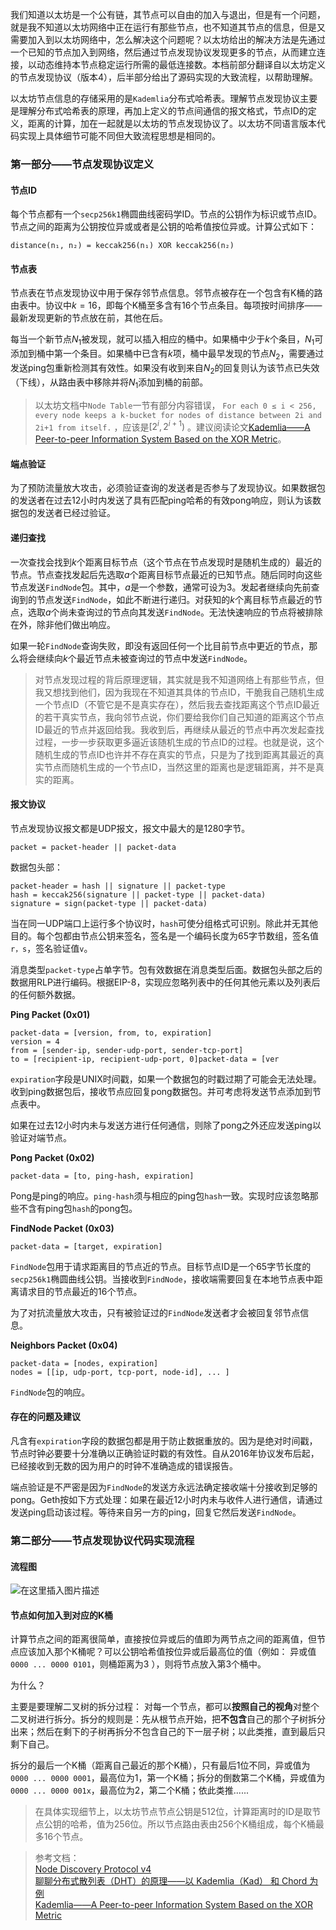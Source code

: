 我们知道以太坊是一个公有链，其节点可以自由的加入与退出，但是有一个问题，就是我不知道以太坊网络中正在运行有那些节点，也不知道其节点的信息，但是又需要加入到以太坊网络中，怎么解决这个问题呢？以太坊给出的解决方法是先通过一个已知的节点加入到网络，然后通过节点发现协议发现更多的节点，从而建立连接，以动态维持本节点稳定运行所需的最低连接数。本档前部分翻译自以太坊定义的节点发现协议（版本4），后半部分给出了源码实现的大致流程，以帮助理解。

以太坊节点信息的存储采用的是`Kademlia`分布式哈希表。理解节点发现协议主要是理解分布式哈希表的原理，再加上定义的节点间通信的报文格式，节点ID的定义，距离的计算，加在一起就是以太坊的节点发现协议了。以太坊不同语言版本代码实现上具体细节可能不同但大致流程思想是相同的。


### 第一部分——节点发现协议定义

#### 节点ID
每个节点都有一个`secp256k1`椭圆曲线密码学ID。节点的公钥作为标识或节点ID。节点之间的距离为公钥按位异或或者是公钥的哈希值按位异或。计算公式如下：
```
distance(n₁, n₂) = keccak256(n₁) XOR keccak256(n₂)
```

#### 节点表
节点表在节点发现协议中用于保存邻节点信息。邻节点被存在一个包含有K桶的路由表中。协议中$k=16$，即每个K桶至多含有16个节点条目。每项按时间排序——最新发现更新的节点放在前，其他在后。

每当一个新节点$N_1$被发现，就可以插入相应的桶中。如果桶中少于$k$个条目，$N_1$可添加到桶中第一个条目。如果桶中已含有$k$项，桶中最早发现的节点$N_2$，需要通过发送ping包重新检测其有效性。如果没有收到来自$N_2$的回复则认为该节点已失效（下线），从路由表中移除并将$N_1$添加到桶的前部。

>以太坊文档中`Node Table`一节有部分内容错误， `For each 0 ≤ i < 256, every node keeps a k-bucket for nodes of distance between 2i and 2i+1 from itself.` ，应该是$[2^i,2^{i+1})$ 。建议阅读论文[Kademlia——A Peer-to-peer Information System Based on the XOR Metric](https://pdos.csail.mit.edu/~petar/papers/maymounkov-kademlia-lncs.pdf)。

#### 端点验证
为了预防流量放大攻击，必须验证查询的发送者是否参与了发现协议。如果数据包的发送者在过去12小时内发送了具有匹配ping哈希的有效pong响应，则认为该数据包的发送者已经过验证。

#### 递归查找
一次查找会找到$k$个距离目标节点（这个节点在节点发现时是随机生成的）最近的节点。节点查找发起后先选取$a$个距离目标节点最近的已知节点。随后同时向这些节点发送`FindNode`包。其中，$a$是一个参数，通常可设为3。发起者继续向先前查询到的节点发送`FindNode`，如此不断进行递归。对获知的$k$个离目标节点最近的节点，选取$a$个尚未查询过的节点向其发送`FindNode`。无法快速响应的节点将被排除在外，除非他们做出响应。

如果一轮`FindNode`查询失败，即没有返回任何一个比目前节点中更近的节点，那么将会继续向$k$个最近节点未被查询过的节点中发送`FindNode`。

>对节点发现过程的背后原理逻辑，其实就是我不知道网络上有那些节点，但我又想找到他们，因为我现在不知道其具体的节点ID，干脆我自己随机生成一个节点ID（不管它是不是真实存在），然后我去查找距离这个节点ID最近的若干真实节点，我向邻节点说，你们要给我你们自己知道的距离这个节点ID最近的节点并返回给我。我收到后，再继续从最近的节点中再次发起查找过程，一步一步获取更多逼近该随机生成的节点ID的过程。也就是说，这个随机生成的节点ID也许并不存在真实的节点，只是为了找到距离其最近的真实节点而随机生成的一个节点ID，当然这里的距离也是逻辑距离，并不是真实的距离。

#### 报文协议
节点发现协议报文都是UDP报文，报文中最大的是1280字节。
```
packet = packet-header || packet-data
```
数据包头部：
```
packet-header = hash || signature || packet-type
hash = keccak256(signature || packet-type || packet-data)
signature = sign(packet-type || packet-data)
```
当在同一UDP端口上运行多个协议时，`hash`可使分组格式可识别。除此并无其他目的。每个包都由节点公钥来签名，签名是一个编码长度为65字节数组，签名值`r，s`，签名验证值`v`。

消息类型`packet-type`占单字节。包有效数据在消息类型后面。数据包头部之后的数据用RLP进行编码。根据EIP-8，实现应忽略列表中的任何其他元素以及列表后的任何额外数据。

**Ping Packet (0x01)**
```
packet-data = [version, from, to, expiration]
version = 4
from = [sender-ip, sender-udp-port, sender-tcp-port]
to = [recipient-ip, recipient-udp-port, 0]packet-data = [ver
```
`expiration`字段是UNIX时间戳，如果一个数据包的时戳过期了可能会无法处理。收到ping数据包后，接收节点应回复pong数据包。并可考虑将发送节点添加到节点表中。

如果在过去12小时内未与发送方进行任何通信，则除了pong之外还应发送ping以验证对端节点。

**Pong Packet (0x02)**
```
packet-data = [to, ping-hash, expiration]
```
Pong是ping的响应。`ping-hash`须与相应的ping包`hash`一致。实现时应该忽略那些不含有ping包`hash`的pong包。

**FindNode Packet (0x03)**
```
packet-data = [target, expiration]
```
`FindNode`包用于请求距离目的节点近的节点。目标节点ID是一个65字节长度的`secp256k1`椭圆曲线公钥。当接收到`FindNode`，接收端需要回复在本地节点表中距离请求目的节点最近的16个节点。

为了对抗流量放大攻击，只有被验证过的`FindNode`发送者才会被回复邻节点信息。

**Neighbors Packet (0x04)**
```
packet-data = [nodes, expiration]
nodes = [[ip, udp-port, tcp-port, node-id], ... ]
```
`FindNode`包的响应。

#### 存在的问题及建议
凡含有`expiration`字段的数据包都是用于防止数据重放的。因为是绝对时间戳，节点时钟必要要十分准确以正确验证时戳的有效性。自从2016年协议发布后起，已经接收到无数的因为用户的时钟不准确造成的错误报告。

端点验证是不严密是因为`FindNode`的发送方永远法确定接收端十分接收到足够的pong。Geth按如下方式处理：如果在最近12小时内未与收件人进行通信，请通过发送ping启动该过程。等待来自另一方的ping，回复它然后发送`FindNode`。


### 第二部分——节点发现协议代码实现流程
#### 流程图
![在这里插入图片描述](.images/discovery.png)

#### 节点如何加入到对应的K桶
计算节点之间的距离很简单，直接按位异或后的值即为两节点之间的距离值，但节点应该加入那个K桶呢？可以公钥哈希值按位异或后最高位的值（例如： 异或值`0000 ... 0000 0101`，则桶距离为3 ），则将节点放入第3个桶中。

为什么？

主要是要理解二叉树的拆分过程：
对每一个节点，都可以**按照自己的视角**对整个二叉树进行拆分。拆分的规则是：先从根节点开始，把**不包含**自己的那个子树拆分出来；然后在剩下的子树再拆分不包含自己的下一层子树；以此类推，直到最后只剩下自己。

拆分的最后一个K桶（距离自己最近的那个K桶），只有最后1位不同，异或值为`0000 ... 0000 0001`，最高位为1，第一个K桶；拆分的倒数第二个K桶，异或值为`0000 ... 0000 001x`，最高位为2，第二个K桶；依此类推......


>在具体实现细节上，以太坊节点节点公钥是512位，计算距离时的ID是取节点公钥的哈希，值为256位。所以节点路由表由256个K桶组成，每个K桶最多16个节点。


>参考文档：     
[Node Discovery Protocol v4](https://github.com/ethereum/devp2p/blob/master/discv4.md)  
[聊聊分布式散列表（DHT）的原理——以 Kademlia（Kad） 和 Chord 为例](https://program-think.blogspot.com/2017/09/Introduction-DHT-Kademlia-Chord.html#head-7)       
[Kademlia——A Peer-to-peer Information System Based on the XOR Metric](https://pdos.csail.mit.edu/~petar/papers/maymounkov-kademlia-lncs.pdf)      